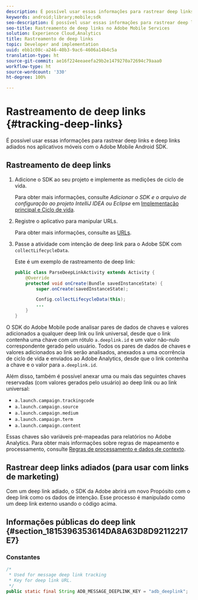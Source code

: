 ```yaml
---
description: É possível usar essas informações para rastrear deep links e deep links adiados nos aplicativos móveis com o Adobe Mobile Android SDK.
keywords: android;library;mobile;sdk
seo-description: É possível usar essas informações para rastrear deep links e deep links adiados nos aplicativos móveis com o Adobe Mobile Android SDK.
seo-title: Rastreamento de deep links no Adobe Mobile Services
solution: Experience Cloud,Analytics
title: Rastreamento de deep links
topic: Developer and implementation
uuid: ebb1c08c-a246-40b3-9ac6-4606a14b4c5a
translation-type: ht
source-git-commit: ae16f224eeaeefa29b2e1479270a72694c79aaa0
workflow-type: ht
source-wordcount: '330'
ht-degree: 100%

---
```



# Rastreamento de deep links {#tracking-deep-links}

É possível usar essas informações para rastrear deep links e deep links adiados nos aplicativos móveis com o Adobe Mobile Android SDK.

## Rastreamento de deep links

1. Adicione o SDK ao seu projeto e implemente as medições de ciclo de vida.

   Para obter mais informações, consulte *Adicionar o SDK e o arquivo de configuração ao projeto IntelliJ IDEA ou Eclipse* em [Implementação principal e Ciclo de vida](/help/android/getting-started/dev-qs.md).

1. Registre o aplicativo para manipular URLs.

   Para obter mais informações, consulte as [URLs](https://developer.android.com/training/basics/intents/filters.html).
1. Passe a atividade com intenção de deep link para o Adobe SDK com `collectLifecycleData`.

   Este é um exemplo de rastreamento de deep link:

   ```java
   public class ParseDeepLinkActivity extends Activity { 
       @Override 
       protected void onCreate(Bundle savedInstanceState) { 
           super.onCreate(savedInstanceState); 
   
           Config.collectLifecycleData(this); 
           ... 
       } 
   }
   ```

O SDK do Adobe Mobile pode analisar pares de dados de chaves e valores adicionados a qualquer deep link ou link universal, desde que o link contenha uma chave com um rótulo `a.deeplink.id` e um valor não-nulo correspondente gerado pelo usuário. Todos os pares de dados de chaves e valores adicionados ao link serão analisados, anexados a uma ocorrência de ciclo de vida e enviados ao Adobe Analytics, desde que o link contenha a chave e o valor para `a.deeplink.id`.

Além disso, também é possível anexar uma ou mais das seguintes chaves reservadas (com valores gerados pelo usuário) ao deep link ou ao link universal:

* `a.launch.campaign.trackingcode`
* `a.launch.campaign.source`
* `a.launch.campaign.medium`
* `a.launch.campaign.term`
* `a.launch.campaign.content`

Essas chaves são variáveis pré-mapeadas para relatórios no Adobe Analytics. Para obter mais informações sobre regras de mapeamento e processamento, consulte [Regras de processamento e dados de contexto](https://docs.adobe.com/content/help/pt-BR/analytics/admin/admin-tools/processing-rules/processing-rules.html).

## Rastrear deep links adiados (para usar com links de marketing)

Com um deep link adiado, o SDK da Adobe abrirá um novo Propósito com o deep link como os dados de intenção. Esse processo é manipulado como um deep link externo usando o código acima.

## Informações públicas do deep link {#section_1815396353614DA8A63D8D92112217E7}

### Constantes

```java
/* 
 * Used for message deep link tracking
 * Key for deep link URL. 
 */
public static final String ADB_MESSAGE_DEEPLINK_KEY = "adb_deeplink";
```

